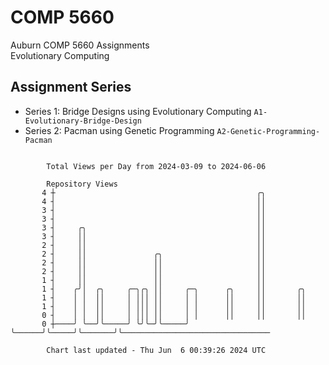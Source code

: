 # COMP 5660
Auburn COMP 5660 Assignments  
Evolutionary Computing

## Assignment Series
- Series 1: Bridge Designs using Evolutionary Computing `A1-Evolutionary-Bridge-Design`
- Series 2: Pacman using Genetic Programming `A2-Genetic-Programming-Pacman`

```

        Total Views per Day from 2024-03-09 to 2024-06-06

        Repository Views
       4 ┼                                             ╭╮
       4 ┤                                             ││
       3 ┤                                             ││
       3 ┤                                             ││
       3 ┤     ╭╮                                      ││
       3 ┤     ││                                      ││
       2 ┤     ││                                      ││
       2 ┤     ││               ╭╮                     ││
       2 ┤     ││               ││                     ││
       2 ┤     ││               ││                     ││
       1 ┤     ││               ││                     ││
       1 ┤    ╭╯│  ╭╮     ╭─╮╭╮ ││     ╭─╮      ╭╮     ││       ╭╮
       1 ┤    │ │  ││     │ │││ ││     │ │      ││     ││       ││
       1 ┤    │ │  ││     │ │││ ││     │ │      ││     ││       ││
       0 ┤    │ │  ││     │ │││ ││     │ │      ││     ││       ││
       0 ┼────╯ ╰──╯╰─────╯ ╰╯╰─╯╰─────╯ ╰──────╯╰─────╯╰───────╯╰─────────────────────────────────

        Chart last updated - Thu Jun  6 00:39:26 2024 UTC
        
```
